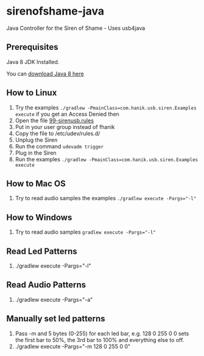 # sirenofshame-java
Java Controller for the Siren of Shame - Uses usb4java

## Prerequisites
  Java 8 JDK Installed.
  
  You can [download Java 8 here](http://www.oracle.com/technetwork/java/javase/downloads/jdk8-downloads-2133151.html)
## How to Linux

 1. Try the examples `./gradlew -PmainClass=com.hanik.usb.siren.Examples execute` if you get an Access Denied then
 2. Open the file [99-sirenusb.rules](src/main/resources/99-sirenusb.rules)
 3. Put in your user group instead of fhanik
 4. Copy the file to /etc/udev/rules.d/
 5. Unplug the Siren
 6. Run the command `udevadm trigger`
 7. Plug in the Siren
 8. Run the examples `./gradlew -PmainClass=com.hanik.usb.siren.Examples execute`
 
## How to Mac OS

 1. Try to read audio samples the examples `./gradlew execute -Pargs="-l"`

## How to Windows

 1. Try to read audio samples `gradlew execute -Pargs="-l"`

## Read Led Patterns

 1.  ./gradlew execute -Pargs="-l"

## Read Audio Patterns

 1.  ./gradlew execute -Pargs="-a"

## Manually set led patterns

 1. Pass -m and 5 bytes (0-255) for each led bar, e.g. 128 0 255 0 0 sets the first bar to 50%, the 3rd bar to 100% and
   everything else to off.
 2. ./gradlew execute -Pargs="-m 128 0 255 0 0"
